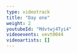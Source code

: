 ```yaml
---
type: videotrack
title: "Day one"
weight: 2
youtubeId: "Mdvtwj4Tyi4"
videoevents: vevt0044
videoartists: []
---
```

